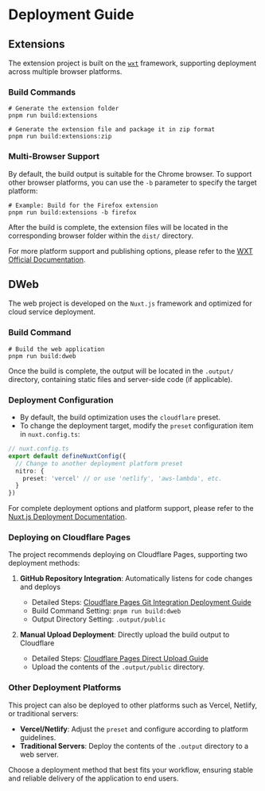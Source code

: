 # Deployment Guide

## Extensions

The extension project is built on the [`wxt`](https://wxt.dev) framework, supporting deployment across multiple browser platforms.

### Build Commands

```shell
# Generate the extension folder
pnpm run build:extensions

# Generate the extension file and package it in zip format
pnpm run build:extensions:zip
```

### Multi-Browser Support

By default, the build output is suitable for the Chrome browser. To support other browser platforms, you can use the `-b` parameter to specify the target platform:

```shell
# Example: Build for the Firefox extension
pnpm run build:extensions -b firefox
```

After the build is complete, the extension files will be located in the corresponding browser folder within the `dist/` directory.

For more platform support and publishing options, please refer to the [WXT Official Documentation](https://wxt.dev/guide/essentials/publishing.html).

## DWeb

The web project is developed on the `Nuxt.js` framework and optimized for cloud service deployment.

### Build Command

```shell
# Build the web application
pnpm run build:dweb
```

Once the build is complete, the output will be located in the `.output/` directory, containing static files and server-side code (if applicable).

### Deployment Configuration

- By default, the build optimization uses the `cloudflare` preset.
- To change the deployment target, modify the `preset` configuration item in `nuxt.config.ts`:

```typescript
// nuxt.config.ts
export default defineNuxtConfig({
  // Change to another deployment platform preset
  nitro: {
    preset: 'vercel' // or use 'netlify', 'aws-lambda', etc.
  }
})
```

For complete deployment options and platform support, please refer to the [Nuxt.js Deployment Documentation](https://nuxt.com/docs/getting-started/deployment).

### Deploying on Cloudflare Pages

The project recommends deploying on Cloudflare Pages, supporting two deployment methods:

1. **GitHub Repository Integration**: Automatically listens for code changes and deploys

   - Detailed Steps: [Cloudflare Pages Git Integration Deployment Guide](https://developers.cloudflare.com/pages/get-started/git-integration/)
   - Build Command Setting: `pnpm run build:dweb`
   - Output Directory Setting: `.output/public`

2. **Manual Upload Deployment**: Directly upload the build output to Cloudflare
   - Detailed Steps: [Cloudflare Pages Direct Upload Guide](https://developers.cloudflare.com/pages/get-started/direct-upload/)
   - Upload the contents of the `.output/public` directory.

### Other Deployment Platforms

This project can also be deployed to other platforms such as Vercel, Netlify, or traditional servers:

- **Vercel/Netlify**: Adjust the `preset` and configure according to platform guidelines.
- **Traditional Servers**: Deploy the contents of the `.output` directory to a web server.

Choose a deployment method that best fits your workflow, ensuring stable and reliable delivery of the application to end users.
